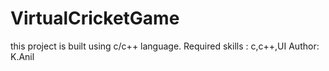 # VirtualCricketGame
this project is built using c/c++ language.
Required skills : c,c++,UI
Author: K.Anil
